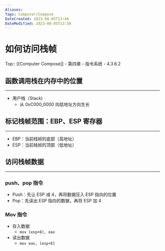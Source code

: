 ```yaml
---
Aliases: 
Tags: Computer/Compose 
DateCreated: 2023-08-05T13:46
DateModified: 2023-08-05T13:58
---
```

# 如何访问栈帧
Top:: [[Computer Compose]] - 第四章 - 指令系统 - 4.3.6.2

## 函数调用栈在内存中的位置
---
- 用户栈（Stack)
	- 从 0xC000_0000 向低地址方向生长

## 标记栈帧范围：EBP、ESP 寄存器
---
- EBP：当前栈帧的底部（高地址）
- ESP：当前栈帧的顶部（低地址）

## 访问栈帧数据
---

### push、pop 指令

- Push：先让 ESP 减 4，再将数据压入 ESP 指向的位置
- Pop：先读出 ESP 指向的数据，再将 ESP 加 4

### Mov 指令

- 存入数据
	- `mov [esp+8], eax`
- 读出数据
	- `mov eax, [esp+8]`
